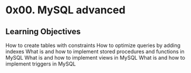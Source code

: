 # 0x00. MySQL advanced
## Learning Objectives
How to create tables with constraints
How to optimize queries by adding indexes
What is and how to implement stored procedures and functions in MySQL
What is and how to implement views in MySQL
What is and how to implement triggers in MySQL
